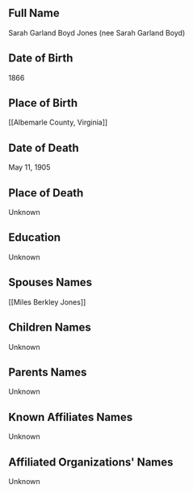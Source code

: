 ## Full Name
Sarah Garland Boyd Jones (nee Sarah Garland Boyd)

## Date of Birth
1866

## Place of Birth
[[Albemarle County, Virginia]]

## Date of Death
May 11, 1905

## Place of Death
Unknown

## Education
Unknown

## Spouses Names
[[Miles Berkley Jones]]

## Children Names
Unknown

## Parents Names
Unknown

## Known Affiliates Names
Unknown

## Affiliated Organizations' Names
Unknown

